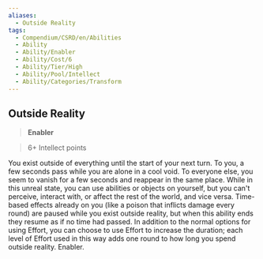 ```yaml
---
aliases:
  - Outside Reality
tags:
  - Compendium/CSRD/en/Abilities
  - Ability
  - Ability/Enabler
  - Ability/Cost/6
  - Ability/Tier/High
  - Ability/Pool/Intellect
  - Ability/Categories/Transform
---
```

  
    
## Outside Reality    
>**Enabler**    
>6+ Intellect points  
    
You exist outside of everything until the start of your next turn. To you, a few seconds pass while you are alone in a cool void. To everyone else, you seem to vanish for a few seconds and reappear in the same place. While in this unreal state, you can use abilities or objects on yourself, but you can't perceive, interact with, or affect the rest of the world, and vice versa. Time-based effects already on you (like a poison that inflicts damage every round) are paused while you exist outside reality, but when this ability ends they resume as if no time had passed. In addition to the normal options for using Effort, you can choose to use Effort to increase the duration; each level of Effort used in this way adds one round to how long you spend outside reality. Enabler.